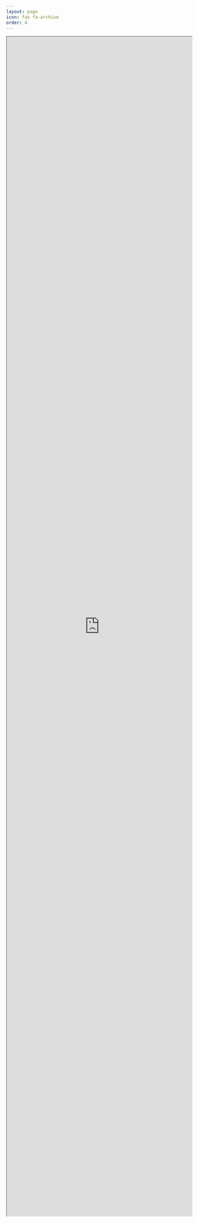 ```yaml
---
layout: page
icon: fas fa-archive
order: 4
---
```

  <div style="width: 100%; height: 80vh;">
    <object data="{{ '/assets/pdf/Alex_Mathai_CV.pdf' | 
  relative_url }}" type="application/pdf" width="100%" 
  height="100%">
      <iframe src="https://mozilla.github.io/pdf.js/web
  /viewer.html?file={{ '/assets/pdf/Alex_Mathai_CV2.pdf' | 
  absolute_url }}" width="100%" height="100%">
        <p>Your browser doesn't support PDF viewing. <a
   href="{{ '/assets/pdf/Alex_Mathai_CV.pdf' | relative_url 
  }}" target="_blank">Download the PDF</a></p>
      </iframe>
    </object>
  </div>